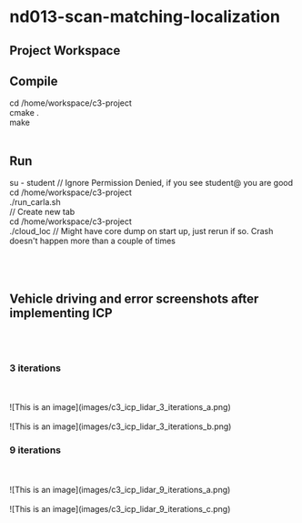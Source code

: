 
# nd013-scan-matching-localization

## Project Workspace

## Compile

cd /home/workspace/c3-project
<br>
cmake .
<br>
make
<br>
<br>

## Run

su - student // Ignore Permission Denied, if you see student@ you are good
<br>
cd /home/workspace/c3-project
<br>
./run_carla.sh
<br>
// Create new tab
<br>
cd /home/workspace/c3-project
<br>
./cloud_loc // Might have core dump on start up, just rerun if so. Crash doesn't happen more than a couple of times
<br>
<br>
<br>
<br>


## Vehicle driving and error screenshots after implementing ICP
<br>
<br>

### 3 iterations
<br>
<br>
![This is an image](images/c3_icp_lidar_3_iterations_a.png)

<br>
<br>
![This is an image](images/c3_icp_lidar_3_iterations_b.png)


### 9 iterations
<br>
<br>
![This is an image](images/c3_icp_lidar_9_iterations_a.png)
<br>
<br>
![This is an image](images/c3_icp_lidar_9_iterations_c.png)

<br>
<br>
<br>
<br>
